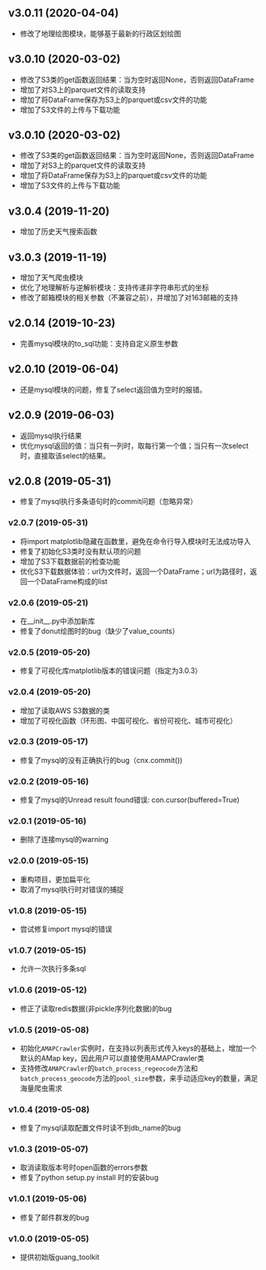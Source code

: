 ## v3.0.11 (2020-04-04)
* 修改了地理绘图模块，能够基于最新的行政区划绘图

## v3.0.10 (2020-03-02)
* 修改了S3类的get函数返回结果：当为空时返回None，否则返回DataFrame
* 增加了对S3上的parquet文件的读取支持
* 增加了将DataFrame保存为S3上的parquet或csv文件的功能
* 增加了S3文件的上传与下载功能

## v3.0.10 (2020-03-02)
* 修改了S3类的get函数返回结果：当为空时返回None，否则返回DataFrame
* 增加了对S3上的parquet文件的读取支持
* 增加了将DataFrame保存为S3上的parquet或csv文件的功能
* 增加了S3文件的上传与下载功能

## v3.0.4 (2019-11-20)
* 增加了历史天气搜索函数

## v3.0.3 (2019-11-19)
* 增加了天气爬虫模块
* 优化了地理解析与逆解析模块：支持传递非字符串形式的坐标
* 修改了邮箱模块的相关参数（不兼容之前），并增加了对163邮箱的支持

## v2.0.14 (2019-10-23)
* 完善mysql模块的to_sql功能：支持自定义原生参数

## v2.0.10 (2019-06-04)
* 还是mysql模块的问题，修复了select返回值为空时的报错。

## v2.0.9 (2019-06-03)
* 返回mysql执行结果
* 优化mysql返回的值：当只有一列时，取每行第一个值；当只有一次select时，直接取该select的结果。

## v2.0.8 (2019-05-31)
* 修复了mysql执行多条语句时的commit问题（忽略异常）

### v2.0.7 (2019-05-31)
* 将import matplotlib隐藏在函数里，避免在命令行导入模块时无法成功导入
* 修复了初始化S3类时没有默认项的问题
* 增加了S3下载数据前的检查功能
* 优化S3下载数据体验：url为文件时，返回一个DataFrame；url为路径时，返回一个DataFrame构成的list

### v2.0.6 (2019-05-21)
* 在__init__.py中添加新库
* 修复了donut绘图时的bug（缺少了value_counts）

### v2.0.5 (2019-05-20)
* 修复了可视化库matplotlib版本的错误问题（指定为3.0.3）

### v2.0.4 (2019-05-20)
* 增加了读取AWS S3数据的类
* 增加了可视化函数（环形图、中国可视化、省份可视化、城市可视化）

### v2.0.3 (2019-05-17)
* 修复了mysql的没有正确执行的bug（cnx.commit())

### v2.0.2 (2019-05-16)
* 修复了mysql的Unread result found错误: con.cursor(buffered=True)

### v2.0.1 (2019-05-16)
* 删除了连接mysql的warning

### v2.0.0 (2019-05-15)
* 重构项目，更加扁平化
* 取消了mysql执行时对错误的捕捉

### v1.0.8 (2019-05-15)
* 尝试修复import mysql的错误

### v1.0.7 (2019-05-15)
* 允许一次执行多条sql

### v1.0.6 (2019-05-12)
* 修正了读取redis数据(非pickle序列化数据)的bug

### v1.0.5 (2019-05-08)
* 初始化`AMAPCrawler`实例时，在支持以列表形式传入keys的基础上，增加一个默认的AMap key，因此用户可以直接使用AMAPCrawler类
* 支持修改`AMAPCrawler`的`batch_process_regeocode`方法和`batch_process_geocode`方法的`pool_size`参数，来手动适应key的数量，满足海量爬虫需求

### v1.0.4 (2019-05-08)
* 修复了mysql读取配置文件时读不到db_name的bug

### v1.0.3 (2019-05-07)
* 取消读取版本号时open函数的errors参数
* 修复了python setup.py install 时的安装bug

### v1.0.1 (2019-05-06)
* 修复了邮件群发的bug

### v1.0.0 (2019-05-05)
* 提供初始版guang_toolkit